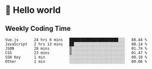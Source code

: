 # 🍻 Hello world

## Weekly Coding Time
<!--START_SECTION:waka-->

```text
Vue.js       24 hrs 6 mins   ██████████████████████░░░   88.44 %
JavaScript   2 hrs 13 mins   ██░░░░░░░░░░░░░░░░░░░░░░░   08.14 %
JSON         28 mins         ▒░░░░░░░░░░░░░░░░░░░░░░░░   01.74 %
CSS          23 mins         ▒░░░░░░░░░░░░░░░░░░░░░░░░   01.47 %
SSH Key      1 min           ░░░░░░░░░░░░░░░░░░░░░░░░░   00.10 %
Other        1 min           ░░░░░░░░░░░░░░░░░░░░░░░░░   00.06 %
```

<!--END_SECTION:waka-->
